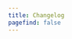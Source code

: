 ```yaml
---
title: Changelog
pagefind: false
---
```





























































